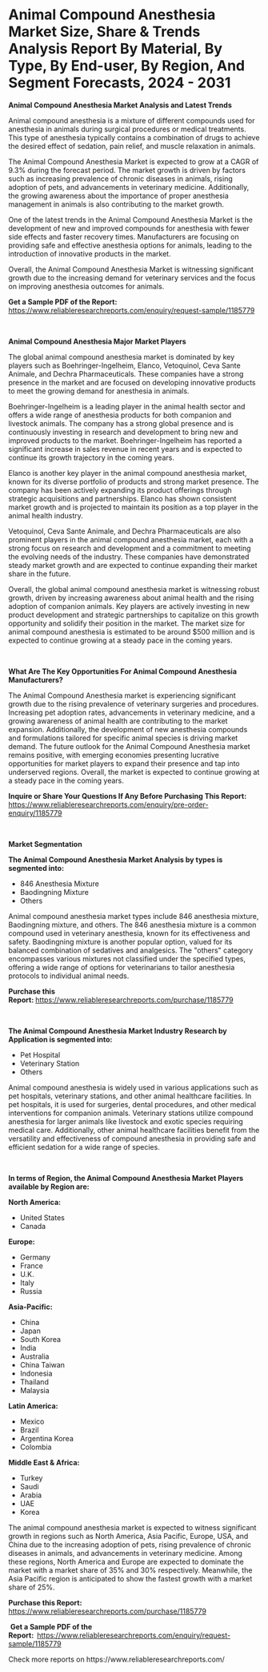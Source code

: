 <p><h1>Animal Compound Anesthesia Market Size, Share & Trends Analysis Report By Material, By Type, By End-user, By Region, And Segment Forecasts, 2024 - 2031</h1></p><p><strong>Animal Compound Anesthesia Market Analysis and Latest Trends</strong></p>
<p><p>Animal compound anesthesia is a mixture of different compounds used for anesthesia in animals during surgical procedures or medical treatments. This type of anesthesia typically contains a combination of drugs to achieve the desired effect of sedation, pain relief, and muscle relaxation in animals.</p><p>The Animal Compound Anesthesia Market is expected to grow at a CAGR of 9.3% during the forecast period. The market growth is driven by factors such as increasing prevalence of chronic diseases in animals, rising adoption of pets, and advancements in veterinary medicine. Additionally, the growing awareness about the importance of proper anesthesia management in animals is also contributing to the market growth.</p><p>One of the latest trends in the Animal Compound Anesthesia Market is the development of new and improved compounds for anesthesia with fewer side effects and faster recovery times. Manufacturers are focusing on providing safe and effective anesthesia options for animals, leading to the introduction of innovative products in the market.</p><p>Overall, the Animal Compound Anesthesia Market is witnessing significant growth due to the increasing demand for veterinary services and the focus on improving anesthesia outcomes for animals.</p></p>
<p><strong>Get a Sample PDF of the Report:&nbsp;</strong> <a href="https://www.reliableresearchreports.com/enquiry/request-sample/1185779">https://www.reliableresearchreports.com/enquiry/request-sample/1185779</a></p>
<p>&nbsp;</p>
<p><strong>Animal Compound Anesthesia Major Market Players</strong></p>
<p><p>The global animal compound anesthesia market is dominated by key players such as Boehringer-Ingelheim, Elanco, Vetoquinol, Ceva Sante Animale, and Dechra Pharmaceuticals. These companies have a strong presence in the market and are focused on developing innovative products to meet the growing demand for anesthesia in animals.</p><p>Boehringer-Ingelheim is a leading player in the animal health sector and offers a wide range of anesthesia products for both companion and livestock animals. The company has a strong global presence and is continuously investing in research and development to bring new and improved products to the market. Boehringer-Ingelheim has reported a significant increase in sales revenue in recent years and is expected to continue its growth trajectory in the coming years.</p><p>Elanco is another key player in the animal compound anesthesia market, known for its diverse portfolio of products and strong market presence. The company has been actively expanding its product offerings through strategic acquisitions and partnerships. Elanco has shown consistent market growth and is projected to maintain its position as a top player in the animal health industry.</p><p>Vetoquinol, Ceva Sante Animale, and Dechra Pharmaceuticals are also prominent players in the animal compound anesthesia market, each with a strong focus on research and development and a commitment to meeting the evolving needs of the industry. These companies have demonstrated steady market growth and are expected to continue expanding their market share in the future.</p><p>Overall, the global animal compound anesthesia market is witnessing robust growth, driven by increasing awareness about animal health and the rising adoption of companion animals. Key players are actively investing in new product development and strategic partnerships to capitalize on this growth opportunity and solidify their position in the market. The market size for animal compound anesthesia is estimated to be around $500 million and is expected to continue growing at a steady pace in the coming years.</p></p>
<p>&nbsp;</p>
<p><strong>What Are The Key Opportunities For Animal Compound Anesthesia Manufacturers?</strong></p>
<p><p>The Animal Compound Anesthesia market is experiencing significant growth due to the rising prevalence of veterinary surgeries and procedures. Increasing pet adoption rates, advancements in veterinary medicine, and a growing awareness of animal health are contributing to the market expansion. Additionally, the development of new anesthesia compounds and formulations tailored for specific animal species is driving market demand. The future outlook for the Animal Compound Anesthesia market remains positive, with emerging economies presenting lucrative opportunities for market players to expand their presence and tap into underserved regions. Overall, the market is expected to continue growing at a steady pace in the coming years.</p></p>
<p><strong>Inquire or Share Your Questions If Any Before Purchasing This Report:</strong> <a href="https://www.reliableresearchreports.com/enquiry/pre-order-enquiry/1185779">https://www.reliableresearchreports.com/enquiry/pre-order-enquiry/1185779</a></p>
<p>&nbsp;</p>
<p><strong>Market Segmentation</strong></p>
<p><strong>The Animal Compound Anesthesia Market Analysis by types is segmented into:</strong></p>
<p><ul><li>846 Anesthesia Mixture</li><li>Baodingning Mixture</li><li>Others</li></ul></p>
<p><p>Animal compound anesthesia market types include 846 anesthesia mixture, Baodingning mixture, and others. The 846 anesthesia mixture is a common compound used in veterinary anesthesia, known for its effectiveness and safety. Baodingning mixture is another popular option, valued for its balanced combination of sedatives and analgesics. The "others" category encompasses various mixtures not classified under the specified types, offering a wide range of options for veterinarians to tailor anesthesia protocols to individual animal needs.</p></p>
<p><strong>Purchase this Report:&nbsp;</strong><a href="https://www.reliableresearchreports.com/purchase/1185779">https://www.reliableresearchreports.com/purchase/1185779</a></p>
<p>&nbsp;</p>
<p><strong>The Animal Compound Anesthesia Market Industry Research by Application is segmented into:</strong></p>
<p><ul><li>Pet Hospital</li><li>Veterinary Station</li><li>Others</li></ul></p>
<p><p>Animal compound anesthesia is widely used in various applications such as pet hospitals, veterinary stations, and other animal healthcare facilities. In pet hospitals, it is used for surgeries, dental procedures, and other medical interventions for companion animals. Veterinary stations utilize compound anesthesia for larger animals like livestock and exotic species requiring medical care. Additionally, other animal healthcare facilities benefit from the versatility and effectiveness of compound anesthesia in providing safe and efficient sedation for a wide range of species.</p></p>
<p>&nbsp;</p>
<p><strong>In terms of Region, the Animal Compound Anesthesia Market Players available by Region are:</strong></p>
<p>
    <p> <strong> North America: </strong>
        <ul>
            <li>United States</li>
            <li>Canada</li>
        </ul>
        </p> 
    <p> <strong> Europe: </strong>
        <ul>
            <li>Germany</li>
            <li>France</li>
            <li>U.K.</li>
            <li>Italy</li>
            <li>Russia</li>
        </ul>
        </p> 
    <p> <strong> Asia-Pacific: </strong>
        <ul>
            <li>China</li>
            <li>Japan</li>
            <li>South Korea</li>
            <li>India</li>
            <li>Australia</li>
            <li>China Taiwan</li>
            <li>Indonesia</li>
            <li>Thailand</li>
            <li>Malaysia</li>
        </ul>
        </p> 
    <p> <strong> Latin America: </strong>
        <ul>
            <li>Mexico</li>
            <li>Brazil</li>
            <li>Argentina Korea</li>
            <li>Colombia</li>
        </ul>
        </p> 
    <p> <strong> Middle East & Africa: </strong>
        <ul>
            <li>Turkey</li>
            <li>Saudi</li>
            <li>Arabia</li>
            <li>UAE</li>
            <li>Korea</li>
        </ul>
    </p>
    </p>
<p><p>The animal compound anesthesia market is expected to witness significant growth in regions such as North America, Asia Pacific, Europe, USA, and China due to the increasing adoption of pets, rising prevalence of chronic diseases in animals, and advancements in veterinary medicine. Among these regions, North America and Europe are expected to dominate the market with a market share of 35% and 30% respectively. Meanwhile, the Asia Pacific region is anticipated to show the fastest growth with a market share of 25%.</p></p>
<p><strong>Purchase this Report: </strong><a href="https://www.reliableresearchreports.com/purchase/1185779">https://www.reliableresearchreports.com/purchase/1185779</a></p>
<p>&nbsp;<strong>Get a Sample PDF of the Report:&nbsp;&nbsp;</strong><a href="https://www.reliableresearchreports.com/enquiry/request-sample/1185779">https://www.reliableresearchreports.com/enquiry/request-sample/1185779</a></p>
<p><strong></strong></p>
<p>Check more reports on https://www.reliableresearchreports.com/</p>